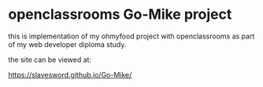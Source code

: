 # openclassrooms Go-Mike project
this is implementation of my ohmyfood project with openclassrooms as part of my web developer diploma study.

the site can be viewed at: 

https://slavesword.github.io/Go-Mike/
